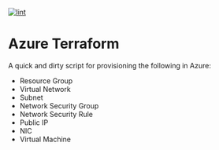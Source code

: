 [![lint](https://github.com/Raveshaww/azure-terraform/actions/workflows/lint.yml/badge.svg)](https://github.com/Raveshaww/azure-terraform/actions/workflows/lint.yml)
# Azure Terraform
A quick and dirty script for provisioning the following in Azure:
- Resource Group
- Virtual Network
- Subnet
- Network Security Group
- Network Security Rule
- Public IP
- NIC
- Virtual Machine